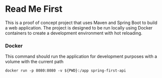 # Read Me First
This is a proof of concept project that uses Maven and Spring Boot to build a web application. The project is designed to be run locally using Docker containers to create a development environment with hot reloading.
### Docker
This command should run the application for development purposes with a volume with the current path

```docker run -p 8080:8080 -v ${PWD}:/app spring-first-api```


